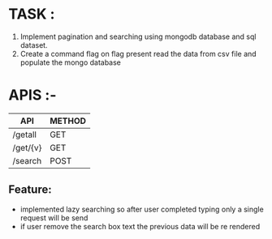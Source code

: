 # TASK :
1. Implement pagination and searching using mongodb database and sql dataset.
2. Create a command flag on flag present read the data from csv file and populate the mongo database

# APIS :-
| API     | METHOD |
|---------|---------|
| /getall | GET    |
| /get/{v}| GET    |
| /search | POST   |

## Feature:
- implemented lazy searching so after user completed typing only a single request will be send
- if user remove the search box text the previous data will be re rendered

